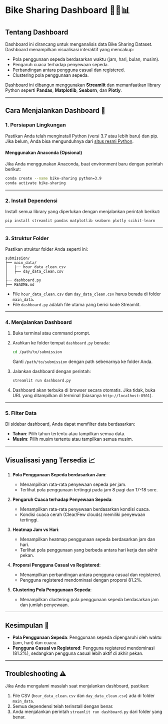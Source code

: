 # Bike Sharing Dashboard 🚴‍♂️📊

## Tentang Dashboard

Dashboard ini dirancang untuk menganalisis data Bike Sharing Dataset. Dashboard menampilkan visualisasi interaktif yang mencakup:

- Pola penggunaan sepeda berdasarkan waktu (jam, hari, bulan, musim).
- Pengaruh cuaca terhadap penyewaan sepeda.
- Perbandingan antara pengguna casual dan registered.
- Clustering pola penggunaan sepeda.

Dashboard ini dibangun menggunakan **Streamlit** dan memanfaatkan library Python seperti **Pandas**, **Matplotlib**, **Seaborn**, dan **Plotly**.

---

## Cara Menjalankan Dashboard 🚀

### 1. **Persiapan Lingkungan**

Pastikan Anda telah menginstall Python (versi 3.7 atau lebih baru) dan pip. Jika belum, Anda bisa mengunduhnya dari [situs resmi Python](https://www.python.org/).

#### **Menggunakan Anaconda (Opsional)**

Jika Anda menggunakan Anaconda, buat environment baru dengan perintah berikut:

```bash
conda create --name bike-sharing python=3.9
conda activate bike-sharing
```

---

### 2. **Install Dependensi**

Install semua library yang diperlukan dengan menjalankan perintah berikut:

```bash
pip install streamlit pandas matplotlib seaborn plotly scikit-learn
```

---

### 3. **Struktur Folder**

Pastikan struktur folder Anda seperti ini:

```
submission/
├── main_data/
│   ├── hour_data_clean.csv
│   ├── day_data_clean.csv
│
├── dashboard.py
├── README.md
```

- File `hour_data_clean.csv` dan `day_data_clean.csv` harus berada di folder `main_data`.
- File `dashboard.py` adalah file utama yang berisi kode Streamlit.

---

### 4. **Menjalankan Dashboard**

1. Buka terminal atau command prompt.
2. Arahkan ke folder tempat `dashboard.py` berada:

   ```bash
   cd /path/to/submission
   ```

   Ganti `/path/to/submission` dengan path sebenarnya ke folder Anda.

3. Jalankan dashboard dengan perintah:

   ```bash
   streamlit run dashboard.py
   ```

4. Dashboard akan terbuka di browser secara otomatis. Jika tidak, buka URL yang ditampilkan di terminal (biasanya `http://localhost:8501`).

---

### 5. **Filter Data**

Di sidebar dashboard, Anda dapat memfilter data berdasarkan:

- **Tahun**: Pilih tahun tertentu atau tampilkan semua data.
- **Musim**: Pilih musim tertentu atau tampilkan semua musim.

---

## Visualisasi yang Tersedia 📈

1. **Pola Penggunaan Sepeda berdasarkan Jam**:

   - Menampilkan rata-rata penyewaan sepeda per jam.
   - Terlihat pola penggunaan tertinggi pada jam 8 pagi dan 17-18 sore.

2. **Pengaruh Cuaca terhadap Penyewaan Sepeda**:

   - Menampilkan rata-rata penyewaan berdasarkan kondisi cuaca.
   - Kondisi cuaca cerah (Clear/Few clouds) memiliki penyewaan tertinggi.

3. **Heatmap Jam vs Hari**:

   - Menampilkan heatmap penggunaan sepeda berdasarkan jam dan hari.
   - Terlihat pola penggunaan yang berbeda antara hari kerja dan akhir pekan.

4. **Proporsi Pengguna Casual vs Registered**:

   - Menampilkan perbandingan antara pengguna casual dan registered.
   - Pengguna registered mendominasi dengan proporsi 81.2%.

5. **Clustering Pola Penggunaan Sepeda**:
   - Menampilkan clustering pola penggunaan sepeda berdasarkan jam dan jumlah penyewaan.

---

## Kesimpulan 🎯

- **Pola Penggunaan Sepeda**: Penggunaan sepeda dipengaruhi oleh waktu (jam, hari) dan cuaca.
- **Pengguna Casual vs Registered**: Pengguna registered mendominasi (81.2%), sedangkan pengguna casual lebih aktif di akhir pekan.

---

## Troubleshooting ⚠️

Jika Anda mengalami masalah saat menjalankan dashboard, pastikan:

1. File CSV (`hour_data_clean.csv` dan `day_data_clean.csv`) ada di folder `main_data`.
2. Semua dependensi telah terinstall dengan benar.
3. Anda menjalankan perintah `streamlit run dashboard.py` dari folder yang benar.
